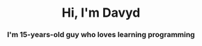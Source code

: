 <h1 align="center">Hi, I'm Davyd </h1>
<h3 align="center">I'm 15-years-old guy who loves learning programming</h3>
